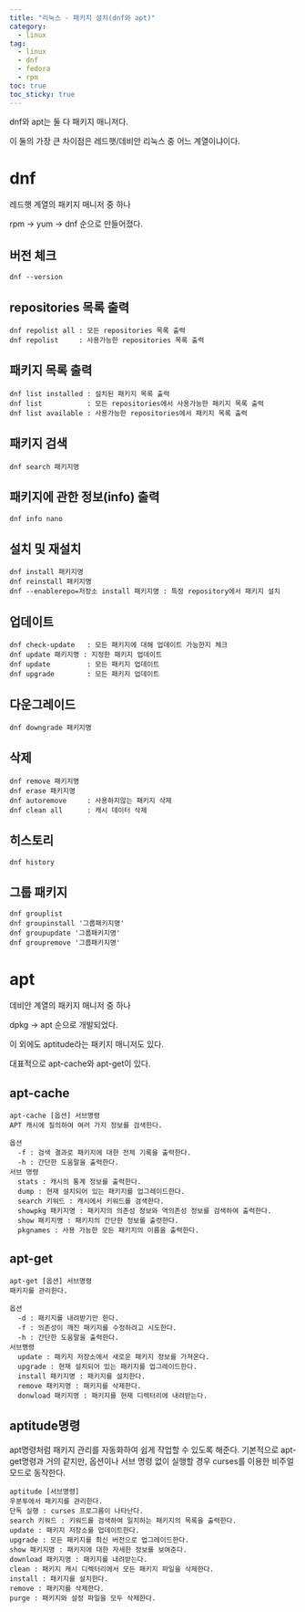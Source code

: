 ```yaml
---
title: "리눅스 - 패키지 설치(dnf와 apt)"
category:
  - linux
tag:
  - linux
  - dnf
  - fedora
  - rpm
toc: true
toc_sticky: true
---
```


dnf와 apt는 둘 다 패키지 매니저다.

이 둘의 가장 큰 차이점은 레드햇/데비안 리눅스 중 어느 계열이냐이다.

# dnf

레드햇 계열의 패키지 매니저 중 하나

rpm → yum → dnf 순으로 만들어졌다.

## 버전 체크

```
dnf --version
```

## repositories 목록 출력

```
dnf repolist all : 모든 repositories 목록 출력
dnf repolist     : 사용가능한 repositories 목록 출력
```

## 패키지 목록 출력

```
dnf list installed : 설치된 패키지 목록 출력
dnf list           : 모든 repositories에서 사용가능한 패키지 목록 출력
dnf list available : 사용가능한 repositories에서 패키지 목록 출력
```

## 패키지 검색

```
dnf search 패키지명
```

## 패키지에 관한 정보(info) 출력

```
dnf info nano
```

## 설치 및 재설치

```
dnf install 패키지명
dnf reinstall 패키지명
dnf --enablerepo=저장소 install 패키지명 : 특정 repository에서 패키지 설치
```

## 업데이트

```
dnf check-update   : 모든 패키지에 대해 업데이트 가능한지 체크
dnf update 패키지명 : 지정한 패키지 업데이트
dnf update         : 모든 패키지 업데이트
dnf upgrade        : 모든 패키지 업데이트
```

## 다운그레이드

```
dnf downgrade 패키지명
```

## 삭제

```
dnf remove 패키지명
dnf erase 패키지명
dnf autoremove     : 사용하지않는 패키지 삭제
dnf clean all      : 캐시 데이터 삭제
```

## 히스토리

```
dnf history
```

## 그룹 패키지

```
dnf grouplist
dnf groupinstall '그룹패키지명'
dnf groupupdate '그룹패키지명'
dnf groupremove '그룹패키지명'
```

# apt

데비안 계열의 패키지 매니저 중 하나

dpkg → apt 순으로 개발되었다.

이 외에도 aptitude라는 패키지 매니저도 있다.

대표적으로 apt-cache와 apt-get이 있다.

## apt-cache

~~~
apt-cache [옵션] 서브명령
APT 캐시에 질의하여 여러 가지 정보를 검색한다.

옵션
  -f : 검색 결과로 패키지에 대한 전체 기록을 출력한다.
  -h : 간단한 도움말을 출력한다.
서브 명령
  stats : 캐시의 통계 정보를 출력한다.
  dump : 현재 설치되어 있는 패키지를 업그레이드한다.
  search 키워드 : 캐시에서 키워드를 검색한다.
  showpkg 패키지명 : 패키지의 의존성 정보와 역의존성 정보를 검색하여 출력한다.
  show 패키지명 : 패키지의 간단한 정보를 출렷한다.
  pkgnames : 사용 가능한 모든 패키지의 이름을 출력한다.
~~~

## apt-get

~~~
apt-get [옵션] 서브명령
패키지를 관리한다.

옵션
  -d : 패키지를 내려받기만 한다.
  -f : 의존성이 깨진 패키지를 수정하려고 시도한다.
  -h : 간단한 도움말을 출력한다.
서브명령
  update : 패키지 저장소에서 새로운 패키지 정보를 가져온다.
  upgrade : 현재 설치되어 있는 패키지를 업그레이드한다.
  install 패키지명 : 패키지를 설치한다.
  remove 패키지명 : 패키지를 삭제한다.
  donwload 패키지명 : 패키지를 현재 디렉터리에 내려받는다.
~~~





## aptitude명령

apt명령처럼 패키지 관리를 자동화하여 쉽게 작업할 수 있도록 해준다.
기본적으로 apt-get명령과 거의 같지만, 옵션이나 서브 명령 없이 실행할 경우 curses를 이용한 비주얼 모드로 동작한다.

~~~
aptitude [서브명령]
우분투에서 패키지를 관리한다.
단독 실행 : curses 프로그름이 나타난다.
search 키워드 : 키워드를 검색하여 일치하는 패키지의 목록을 출력한다.
update : 패키지 저장소를 업데이트한다.
upgrade : 모든 패키지를 최신 버전으로 업그레이드한다.
show 패키지명 : 패키지에 대한 자세한 정보를 보여준다.
download 패키지명 : 패키지를 내려받는다.
clean : 패키지 캐시 디렉터리에서 모든 패키지 파일을 삭제한다.
install : 패키지를 설치한다.
remove : 패키지를 삭제한다.
purge : 패키지와 설정 파일을 모두 삭제한다.
~~~









